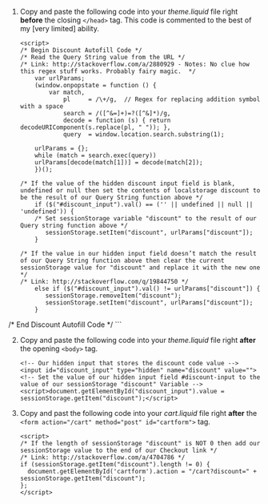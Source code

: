 1. Copy and paste the following code into your *theme.liquid* file right **before** the closing `</head>` tag. This code is commented to the best of my [very limited] ability.

	```
	<script>
	/* Begin Discount Autofill Code */
	/* Read the Query String value from the URL */    
	/* Link: http://stackoverflow.com/a/2880929 - Notes: No clue how this regex stuff works. Probably fairy magic.  */
		var urlParams;
		(window.onpopstate = function () {
		    var match,
		        pl     = /\+/g,  // Regex for replacing addition symbol with a space
		        search = /([^&=]+)=?([^&]*)/g,
		        decode = function (s) { return decodeURIComponent(s.replace(pl, " ")); },
		        query  = window.location.search.substring(1);

		urlParams = {};
		while (match = search.exec(query))
		urlParams[decode(match[1])] = decode(match[2]);
		})();

	/* If the value of the hidden discount input field is blank, undefined or null then set the contents of localstorage discount to be the result of our Query String function above */    
		if ($("#discount_input").val() == ('' || undefined || null || 'undefined')) {
		/* Set sessionStorage variable "discount" to the result of our Query string function above */
		   sessionStorage.setItem("discount", urlParams["discount"]);
		}

	/* If the value in our hidden input field doesn’t match the result of our Query String function above then clear the current sessionStorage value for "discount" and replace it with the new one */
	/* Link: http://stackoverflow.com/q/19844750 */
		else if ($("#discount_input").val() != urlParams["discount"]) {
		   sessionStorage.removeItem("discount");
		   sessionStorage.setItem("discount", urlParams["discount"]);
		}    
/* End Discount Autofill Code */
	</script>
	```

2. Copy and paste the following code into your *theme.liquid* file right **after** the opening `<body>` tag.

	```
	<!-- Our hidden input that stores the discount code value -->
	<input id="discount_input" type="hidden" name="discount" value="">
	<!-- Set the value of our hidden input field #discount-input to the value of our sessionStorage "discount" Variable -->
	<script>document.getElementById("discount_input").value = sessionStorage.getItem("discount");</script>
	```

3. Copy and past the following code into your *cart.liquid* file right **after** the `<form action="/cart" method="post" id="cartform">` tag.

	```
	<script>
   /* If the length of sessionStorage "discount" is NOT 0 then add our sessionStorage value to the end of our Checkout link */
   /* Link: http://stackoverflow.com/a/4704786 */
	if (sessionStorage.getItem("discount").length != 0) {
      document.getElementById('cartform').action = "/cart?discount=" + sessionStorage.getItem("discount");
   };
   </script>
	```
